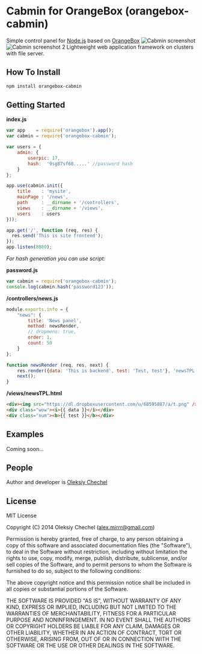 # Cabmin for OrangeBox (orangebox-cabmin)
Simple control panel for [Node.js](http://nodejs.org) based on [OrangeBox](https://github.com/mirrr/orangebox) 
![Cabmin screenshot](http://msrv.su/files/screen.png)
![Cabmin screenshot 2](http://msrv.su/files/screen2.png) 
Lightweight  web application framework on clusters with file server.
   
    

## How To Install   
```bash
npm install orangebox-cabmin
```

   


## Getting Started


**index.js**
```js
var app    = require('orangebox').app();
var cabmin = require('orangebox-cabmin');

var users = {
    admin: {
        userpic: 17,
        hash:  '9sg87sf68.....' //password hash 
    }
};

app.use(cabmin.init({
    title    : 'mysite',
    mainPage : '/news',
    path     : __dirname + '/controllers',
    views    : __dirname + '/views',
    users    : users
}));

app.get('/', function (req, res) {
  res.send('This is site frontend');
});
app.listen(8080);
```
   
*For hash generation you can use script:*
   
**password.js**
```js
var cabmin = require('orangebox-cabmin');
console.log(cabmin.hash('password123'));
```


 
**/controllers/news.js**   
   
```js
module.exports.info = {
    "news": {
        title: 'News panel',
        method: newsRender,
        // dropmenu: true,
        order: 1,
        count: 50
    }
};

function newsRender (req, res, next) {
    res.render({data: 'This is backend', test: 'Test, test'}, 'newsTPL');
    next();
}
```
   
**/views/newsTPL.html**

```html
<div><img src="https://dl.dropboxusercontent.com/u/68595887/a/t.png" /></div>
<div class="wow"><i>{{ data }}</i></div>
<div class="num"><b>{{ test }}</b></div>
```
   
   
## Examples
Coming soon...
   
   
## People

Author and developer is [Oleksiy Chechel](https://github.com/mirrr)   
   


## License
   
MIT License   
   
Copyright (C) 2014 Oleksiy Chechel (alex.mirrr@gmail.com)   
   
Permission is hereby granted, free of charge, to any person obtaining a copy of this software and associated documentation files (the "Software"), to deal in the Software without restriction, including without limitation the rights to use, copy, modify, merge, publish, distribute, sublicense, and/or sell copies of the Software, and to permit persons to whom the Software is furnished to do so, subject to the following conditions:   
   
The above copyright notice and this permission notice shall be included in all copies or substantial portions of the Software.   
   
THE SOFTWARE IS PROVIDED "AS IS", WITHOUT WARRANTY OF ANY KIND, EXPRESS OR IMPLIED, INCLUDING BUT NOT LIMITED TO THE WARRANTIES OF MERCHANTABILITY, FITNESS FOR A PARTICULAR PURPOSE AND NONINFRINGEMENT. IN NO EVENT SHALL THE AUTHORS OR COPYRIGHT HOLDERS BE LIABLE FOR ANY CLAIM, DAMAGES OR OTHER LIABILITY, WHETHER IN AN ACTION OF CONTRACT, TORT OR OTHERWISE, ARISING FROM, OUT OF OR IN CONNECTION WITH THE SOFTWARE OR THE USE OR OTHER DEALINGS IN THE SOFTWARE.
